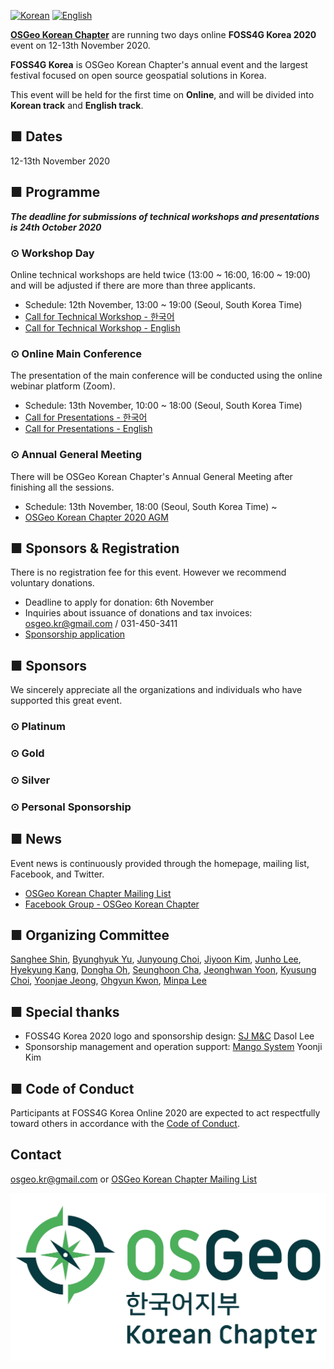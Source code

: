 [![Korean](https://img.shields.io/badge/language-Korean-blue.svg)](https://foss4g.osgeo.kr/)
[![English](https://img.shields.io/badge/language-English-orange.svg)](README-en)

**[OSGeo Korean Chapter](https://www.osgeo.kr/)** are running two days online **FOSS4G Korea 2020** event on 12-13th November 2020.   

**FOSS4G Korea** is OSGeo Korean Chapter's annual event and the largest festival focused on open source geospatial solutions in Korea.   

This event will be held for the first time on **Online**, and will be divided into **Korean track** and **English track**.

## ■ Dates
12-13th November 2020

## ■ Programme
***The deadline for submissions of technical workshops and presentations is 24th October 2020***

### ⊙ Workshop Day
Online technical workshops are held twice (13:00 ~ 16:00, 16:00 ~ 19:00) and will be adjusted if there are more than three applicants.
  - Schedule: 12th November, 13:00 ~ 19:00 (Seoul, South Korea Time)
  - [Call for Technical Workshop - 한국어](https://docs.google.com/spreadsheets/d/1lyPPPjkQuBEgSRoautad0lGpyDeWOZSMr0ymF2NRkfA/edit#gid=0)
  - [Call for Technical Workshop - English](https://docs.google.com/spreadsheets/d/1lyPPPjkQuBEgSRoautad0lGpyDeWOZSMr0ymF2NRkfA/edit#gid=0)

### ⊙ Online Main Conference
The presentation of the main conference will be conducted using the online webinar platform (Zoom).
  - Schedule: 13th November, 10:00 ~ 18:00 (Seoul, South Korea Time)
  - [Call for Presentations - 한국어](https://forms.gle/9GkJ8bUEEcr5H41w5)
  - [Call for Presentations - English](https://forms.gle/Bq5otwsbp2Mm3TaC6)

### ⊙ Annual General Meeting
There will be OSGeo Korean Chapter's Annual General Meeting after finishing all the sessions. 
  - Schedule: 13th November, 18:00 (Seoul, South Korea Time) ~
  - [OSGeo Korean Chapter 2020 AGM](https://docs.google.com/presentation/d/1tdGaq_xfQuu1uIYcz2EoC-nhbao-vWg3u8JHS2waG4Y/edit?usp=sharing)

## ■ Sponsors & Registration
There is no registration fee for this event. However we recommend voluntary donations.
  - Deadline to apply for donation: 6th November
  - Inquiries about issuance of donations and tax invoices: [osgeo.kr@gmail.com](mailto:osgeo.kr@gmail.com) / 031-450-3411     
  - [Sponsorship application](sponsor)

## ■ Sponsors
We sincerely appreciate all the organizations and individuals who have supported this great event.

### ⊙ Platinum

### ⊙ Gold

### ⊙ Silver

### ⊙ Personal Sponsorship

## ■ News
Event news is continuously provided through the homepage, mailing list, Facebook, and Twitter.
  - [OSGeo Korean Chapter Mailing List](http://groups.google.com/group/osgeo-kr)
  - [Facebook Group - OSGeo Korean Chapter](https://www.facebook.com/groups/OSGeoKR)

## ■ Organizing Committee
[Sanghee Shin](shshin@gaia3d.com), [Byunghyuk Yu](bhyu@knps.or.kr), [Junyoung Choi](novacite@gmail.com), [Jiyoon Kim](aliasgis@gmail.com), [Junho Lee](juno1238@gmail.com), 
[Hyekyung Kang](hkkang@krihs.re.kr), [Dongha Oh](dongha@bdi.re.kr), [Seunghoon Cha](kacgung@gmail.com), [Jeonghwan Yoon](lenablue12@gmail.com), [Kyusung Choi](kyusung.choi@gmail.com), 
[Yoonjae Jeong](choung12osu@gmail.com), [Ohgyun Kwon](kok02@lx.or.kr), [Minpa Lee](mapplus@gmail.com)

## ■ Special thanks
  - FOSS4G Korea 2020 logo and sponsorship design: [SJ M&C](https://www.sjmnc.kr/) Dasol Lee
  - Sponsorship management and operation support: [Mango System](http://www.mangosystem.com/) Yoonji Kim

## ■ Code of Conduct
Participants at FOSS4G Korea Online 2020 are expected to act respectfully toward others in accordance with the [Code of Conduct](https://www.osgeo.org/code_of_conduct/).

## Contact
[osgeo.kr@gmail.com](mailto:osgeo.kr@gmail.com) or [OSGeo Korean Chapter Mailing List](http://groups.google.com/group/osgeo-kr)

![OSGeo Korean Chapter](images/osgeo.kr-logo.png)
